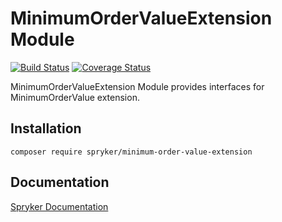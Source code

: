 # MinimumOrderValueExtension Module
[![Build Status](https://travis-ci.org/spryker/minimum-order-value-extension.svg)](https://travis-ci.org/spryker/minimum-order-value-extension)
[![Coverage Status](https://coveralls.io/repos/github/spryker/minimum-order-value-extension/badge.svg)](https://coveralls.io/github/spryker/minimum-order-value-extension)

MinimumOrderValueExtension Module provides interfaces for MinimumOrderValue extension.

## Installation

```
composer require spryker/minimum-order-value-extension
```

## Documentation

[Spryker Documentation](https://academy.spryker.com/developing_with_spryker/module_guide/modules.html)
